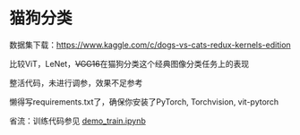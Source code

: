 # 猫狗分类

数据集下载：https://www.kaggle.com/c/dogs-vs-cats-redux-kernels-edition

比较ViT，LeNet，~~VGG16~~在猫狗分类这个经典图像分类任务上的表现

整活代码，未进行调参，效果不足参考  

懒得写requirements.txt了，确保你安装了PyTorch, Torchvision, vit-pytorch

省流：训练代码参见 [demo_train.ipynb](./demo_train.ipynb)
